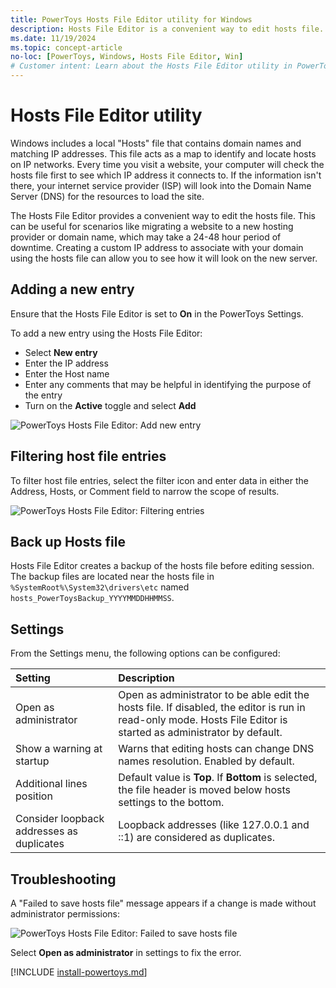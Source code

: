 ```yaml
---
title: PowerToys Hosts File Editor utility for Windows
description: Hosts File Editor is a convenient way to edit hosts file.
ms.date: 11/19/2024
ms.topic: concept-article
no-loc: [PowerToys, Windows, Hosts File Editor, Win]
# Customer intent: Learn about the Hosts File Editor utility in PowerToys for Windows.
---
```


# Hosts File Editor utility

Windows includes a local "Hosts" file that contains domain names and matching IP addresses. This file acts as a map to identify and locate hosts on IP networks. Every time you visit a website, your computer will check the hosts file first to see which IP address it connects to. If the information isn't there, your internet service provider (ISP) will look into the Domain Name Server (DNS) for the resources to load the site.

The Hosts File Editor provides a convenient way to edit the hosts file. This can be useful for scenarios like migrating a website to a new hosting provider or domain name, which may take a 24-48 hour period of downtime. Creating a custom IP address to associate with your domain using the hosts file can allow you to see how it will look on the new server.

## Adding a new entry

Ensure that the Hosts File Editor is set to **On** in the PowerToys Settings.

To add a new entry using the Hosts File Editor:

- Select **New entry**
- Enter the IP address
- Enter the Host name
- Enter any comments that may be helpful in identifying the purpose of the entry
- Turn on the **Active** toggle and select **Add**

![PowerToys Hosts File Editor: Add new entry](../images/pt-hosts-file-editor-add-new-entry.gif)

## Filtering host file entries

To filter host file entries, select the filter icon and enter data in either the Address, Hosts, or Comment field to narrow the scope of results.

![PowerToys Hosts File Editor: Filtering entries](../images/pt-hosts-file-editor-filter.gif)

## Back up Hosts file

Hosts File Editor creates a backup of the hosts file before editing session. The backup files are located near the hosts file in `%SystemRoot%\System32\drivers\etc` named `hosts_PowerToysBackup_YYYYMMDDHHMMSS`.

## Settings

From the Settings menu, the following options can be configured:

| Setting | Description |
| :--- | :--- |
| Open as administrator | Open as administrator to be able edit the hosts file. If disabled, the editor is run in read-only mode. Hosts File Editor is started as administrator by default. |
| Show a warning at startup | Warns that editing hosts can change DNS names resolution. Enabled by default. |
| Additional lines position | Default value is **Top**. If **Bottom** is selected, the file header is moved below hosts settings to the bottom. |
| Consider loopback addresses as duplicates | Loopback addresses (like 127.0.0.1 and ::1) are considered as duplicates. |

## Troubleshooting

A "Failed to save hosts file" message appears if a change is made without administrator permissions:

![PowerToys Hosts File Editor: Failed to save hosts file](../images/pt-hosts-file-editor-failed-to-save-hosts-file-error.png)

Select **Open as administrator** in settings to fix the error.

[!INCLUDE [install-powertoys.md](../includes/install-powertoys.md)]
